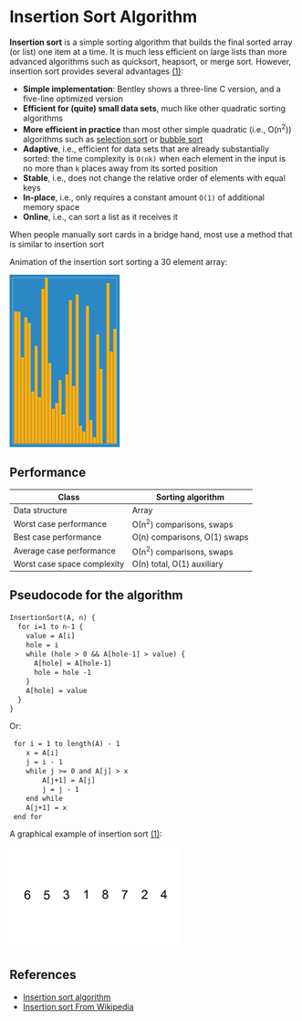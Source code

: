 # Insertion Sort Algorithm

**Insertion sort** is a simple sorting algorithm that builds the final sorted array (or list) one item at a time. It is much less efficient on large lists than more advanced algorithms such as quicksort, heapsort, or merge sort. However, insertion sort provides several advantages [(1)][1]:

- **Simple implementation**: Bentley shows a three-line C version, and a five-line optimized version
- **Efficient for (quite) small data sets**, much like other quadratic sorting algorithms
- **More efficient in practice** than most other simple quadratic (i.e., O(n<sup>2</sup>)) algorithms such as [selection sort][2] or [bubble sort][3]
- **Adaptive**, i.e., efficient for data sets that are already substantially sorted: the time complexity is `O(nk)` when each element in the input is no more than `k` places away from its sorted position
- **Stable**, i.e., does not change the relative order of elements with equal keys
- **In-place**, i.e., only requires a constant amount `O(1)` of additional memory space
- **Online**, i.e., can sort a list as it receives it

When people manually sort cards in a bridge hand, most use a method that is similar to insertion sort

Animation of the insertion sort sorting a 30 element array:

![Insertion_sort.gif](./img/Insertion_sort.gif)

## Performance

Class | Sorting algorithm
----- | -----
Data structure | Array
Worst case performance | О(n<sup>2</sup>) comparisons, swaps
Best case performance | O(n) comparisons, O(1) swaps
Average case performance | О(n<sup>2</sup>) comparisons, swaps
Worst case space complexity | О(n) total, O(1) auxiliary

## Pseudocode for the algorithm

```
InsertionSort(A, n) {
  for i=1 to n-1 {
    value = A[i]
    hole = i
    while (hole > 0 && A[hole-1] > value) {
      A[hole] = A[hole-1]
      hole = hole -1
    }
    A[hole] = value
  }
}
```
Or:
```
 for i = 1 to length(A) - 1
    x = A[i]
    j = i - 1
    while j >= 0 and A[j] > x
        A[j+1] = A[j]
        j = j - 1
    end while
    A[j+1] = x
 end for
```

A graphical example of insertion sort [(1)][1]:

![Insertion-sort-example-300px.gif](./img/Insertion-sort-example-300px.gif)

## References
- [Insertion sort algorithm](https://www.youtube.com/watch?v=i-SKeOcBwko&index=4&list=PL2_aWCzGMAwKedT2KfDMB9YA5DgASZb3U)
- [Insertion sort From Wikipedia][1]

[1]: https://en.wikipedia.org/wiki/Insertion_sort
[2]: SelectionSort.md
[3]: BubbleSort.md
